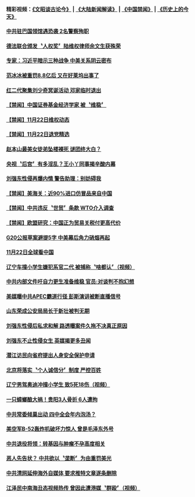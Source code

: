 #### 精彩视频：[《文昭谈古论今》](https://github.com/gfw-breaker/wenzhao/blob/master/README.md?t=11230933) | [《大陆新闻解读》](https://github.com/gfw-breaker/ntdtv-comedy/blob/master/README.md?t=11230933) | [《中国禁闻》](https://github.com/gfw-breaker/ntdtv-news/blob/master/README.md?t=11230933) | [《历史上的今天》](https://github.com/gfw-breaker/today-in-history/blob/master/README.md?t=11230933) 

#### [中共驻巴国领馆遇恐袭 2名警察殉职](../pages/news204/a1400496.md?t=11230933) 

#### [德法联合颁发〝人权奖〞陆维权律师余文生获殊荣](../pages/news204/a1400494.md?t=11230933) 

#### [专家：习近平暗示三种战争 中美关系阴云密布](../pages/news204/a1400473.md?t=11230933) 

#### [范冰冰被重罚8.8亿后 又在好莱坞出事了](../pages/news204/a1400462.md?t=11230933) 

#### [红二代聚集刘少奇冥诞活动 邓家临时退出](../pages/news204/a1400442.md?t=11230933) 


#### [【禁闻】中国证券基金经济学家 被〝维稳〞](../pages/news204/a1400446.md?t=11230933) 

#### [【禁闻】11月22日维权动态](../pages/news204/a1400445.md?t=11230933) 

#### [【禁闻】11月22日退党精选](../pages/news204/a1400444.md?t=11230933) 

#### [赵本山最美女徒弟坠楼裸死 谜团终大白？](../pages/news204/a1400176.md?t=11230933) 

#### [央视〝后宫〞有多淫乱？王小丫同事揭辛酸内幕](../pages/news204/a1400216.md?t=11230933) 

#### [刘强东性侵再爆内情 警告助理：别妨碍我](../pages/news204/a1400351.md?t=11230933) 

#### [【禁闻】美海关：近90%进口仿冒品来自中国](../pages/news204/a1400435.md?t=11230933) 

#### [【禁闻】中共违反〝世贸〞条款 WTO介入调查](../pages/news204/a1400425.md?t=11230933) 

#### [【禁闻】欧盟研究：中国正为贸易关税付更高代价](../pages/news204/a1400424.md?t=11230933) 

#### [G20公报草案避提5字 中美幕后角力硝烟再起](../pages/news204/a1400423.md?t=11230933) 

#### [11月22日全球看中国](../pages/news204/a1400420.md?t=11230933) 

#### [辽宁车撞小学生嫌犯系官二代 被捕称〝啥都认〞（视频）](../pages/news204/a1400418.md?t=11230933) 

#### [中共内部文件吁自力更生准备维稳 官员:对谈判不抱幻想](../pages/news204/a1400407.md?t=11230933) 

#### [美媒曝中共APEC霸道行径 彭斯演讲被断直播信号](../pages/news204/a1400387.md?t=11230933) 

#### [山东荣成公安局局长于新壮被判无期](../pages/news204/a1400400.md?t=11230933) 

#### [刘强东性侵后私求和解 路透曝案件久拖不决真正原因](../pages/news204/a1400398.md?t=11230933) 

#### [刘强东不止性侵女生 英媒揭更多丑闻](../pages/news204/a1400366.md?t=11230933) 


#### [潜江访民向省府提出人身安全保护申请](../pages/news204/a1400372.md?t=11230933) 

#### [北京将落实〝个人诚信分〞制度 严控百姓](../pages/news204/a1400370.md?t=11230933) 

#### [辽宁男驾奥迪冲撞小学生 致5死18伤（视频）](../pages/news204/a1400358.md?t=11230933) 

#### [一只蟑螂酿大祸！贵阳3人骨折 6人遭拘](../pages/news204/a1400353.md?t=11230933) 

#### [中共常委倾巢出动 四中全会年内泡汤？](../pages/news204/a1400348.md?t=11230933) 

#### [美空军B-52轰炸机破坏力惊人 曾是毛泽东外号](../pages/news204/a1400336.md?t=11230933) 

#### [中共退役将领：转基因与肿瘤不孕高度相关](../pages/news204/a1400335.md?t=11230933) 

#### [恶人先告状？  中共欲以〝垄断〞为由重罚美光](../pages/news204/a1400338.md?t=11230933) 

#### [中共清网延伸海外自媒体 要求推特文章逐条删除](../pages/news204/a1400332.md?t=11230933) 

#### [江泽民中南海丑态视频热传 曾因此遭港媒〝群殴〞（视频）](../pages/news204/a1400240.md?t=11230933) 

